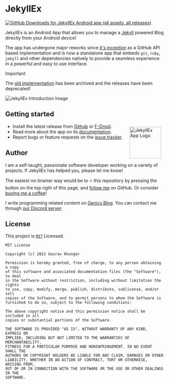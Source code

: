 # JekyllEx

[![GitHub Downloads for JekyllEx Android app (all assets, all releases)](https://img.shields.io/github/downloads/jekyllex/jekyllex-android/total)][github]

[github]: https://github.com/jekyllex/jekyllex-android/releases/latest

JekyllEx is an Android App that allows you to manage a [Jekyll](https://github.com/jekyll/jekyll?tab=readme-ov-file#jekyll) powered Blog directly from your Android device!

The app has undergone major reworks since [it's inception](https://genicsblog.com/introducing-jekyllex-android-app) as a GitHub API based implementation and is now a standalone app that embeds `git`, `ruby`, `jekyll` and other dependencies natively to provide a seamless experience in a powerful and easy to use interface.

> [!IMPORTANT]
> The [old implementation](https://github.com/jekyllex/jekyllex-android/tree/api-impl) has been archived and the releases have been deprecated!

<img alt = "JekyllEx Introduction Image" src="https://raw.githubusercontent.com/jekyllex/jekyllex-android/main/.github/media/cover-image.png"/>


## Getting started

<img alt = "JekyllEx App Logo" src="https://raw.githubusercontent.com/jekyllex/jekyllex-android/main/.github/media/logo.png" height="100" width="100" align="right" style="margin:10px"/>

- Install the latest release from [Github](https://github.com/jekyllex/jekyllex-android/releases/latest) or [F-Droid](https://f-droid.org/packages/xyz.jekyllex/).
- Read more about the app on its [documentation](https://docs.jekyllex.xyz).
- Report bugs or feature requests on the [issue tracker](https://github.com/jekyllex/jekyllex-android/issues/new/choose).

## Author

I am a self-taught, passionate software developer working on a variety of projects. If JekyllEx has helped you, please let me know!

The easiest no-brainer way would be to :star: this repository by pressing the button on the top right of this page, and [follow me](https://github.com/gouravkhunger) on GitHub. Or consider [buying me a coffee](https://paypal.me/gouravkhunger)!

I write programming related content on [Genics Blog](https://genicsblog.com/author/gouravkhunger/). You can contact me through [our Discord server](https://discord.genicsblog.com).

## License

This project is [`MIT`](https://github.com/jekyllex/jekyllex-android/blob/main/LICENSE) Licensed.

```
MIT License

Copyright (c) 2021 Gourav Khunger

Permission is hereby granted, free of charge, to any person obtaining a copy
of this software and associated documentation files (the "Software"), to deal
in the Software without restriction, including without limitation the rights
to use, copy, modify, merge, publish, distribute, sublicense, and/or sell
copies of the Software, and to permit persons to whom the Software is
furnished to do so, subject to the following conditions:

The above copyright notice and this permission notice shall be included in all
copies or substantial portions of the Software.

THE SOFTWARE IS PROVIDED "AS IS", WITHOUT WARRANTY OF ANY KIND, EXPRESS OR
IMPLIED, INCLUDING BUT NOT LIMITED TO THE WARRANTIES OF MERCHANTABILITY,
FITNESS FOR A PARTICULAR PURPOSE AND NONINFRINGEMENT. IN NO EVENT SHALL THE
AUTHORS OR COPYRIGHT HOLDERS BE LIABLE FOR ANY CLAIM, DAMAGES OR OTHER
LIABILITY, WHETHER IN AN ACTION OF CONTRACT, TORT OR OTHERWISE, ARISING FROM,
OUT OF OR IN CONNECTION WITH THE SOFTWARE OR THE USE OR OTHER DEALINGS IN THE
SOFTWARE.
```
